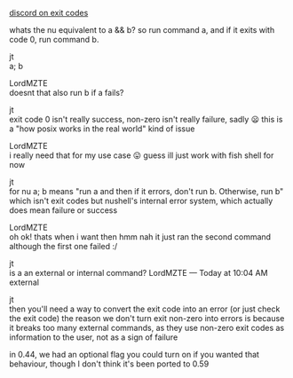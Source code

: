 
[discord on exit codes](https://discord.com/channels/601130461678272522/601130461678272524/948277806733852682)

whats the nu equivalent to a && b? so run command a, and if it exits with code 0, run command b.

jt   
a; b

LordMZTE  
doesnt that also run b if a fails?

jt  
exit code 0 isn't really success, non-zero isn't really failure, sadly 😦
this is a "how posix works in the real world" kind of issue

LordMZTE  
i really need that for my use case 😛 guess ill just work with fish shell for now

jt  
for nu a; b means "run a and then if it errors, don't run b. Otherwise, run b"
which isn't exit codes but nushell's internal error system, which actually does mean failure or success

LordMZTE  
oh ok! thats when i want then
hmm nah it just ran the second command although the first one failed :/

jt  
is a an external or internal command?
LordMZTE — Today at 10:04 AM
external

jt  
then you'll need a way to convert the exit code into an error
(or just check the exit code)
the reason we don't turn exit non-zero into errors is because it breaks too many external commands, as they use non-zero exit codes as information to the user, not as a sign of failure

in 0.44, we had an optional flag you could turn on if you wanted that behaviour, though I don't think it's been ported to 0.59
